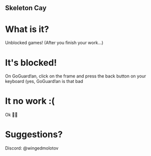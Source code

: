 ## Skeleton Cay
# What is it?
Unblocked games! (After you finish your work...)
# It's blocked!
On GoGuard!an, click on the frame and press the back button on your keyboard (yes, GoGuard!an is that bad
# It no work :(
Ok 🗿🍷
# Suggestions?
Discord: @wingedmolotov
